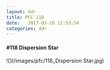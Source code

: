 ```yaml
---
layout: ddr
title: PFC 118
date:   2017-03-26 12:53:54
categories: ddr
---
```


#### **#118** Dispersion Star
![](/images/pfc/118_Dispersion Star.jpg)
